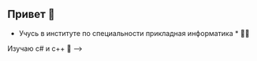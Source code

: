 ## Привет 👋

* Учусь в институте по специальности прикладная информатика * 🐱‍👤

Изучаю c# и c++ 🙌
-->
  
